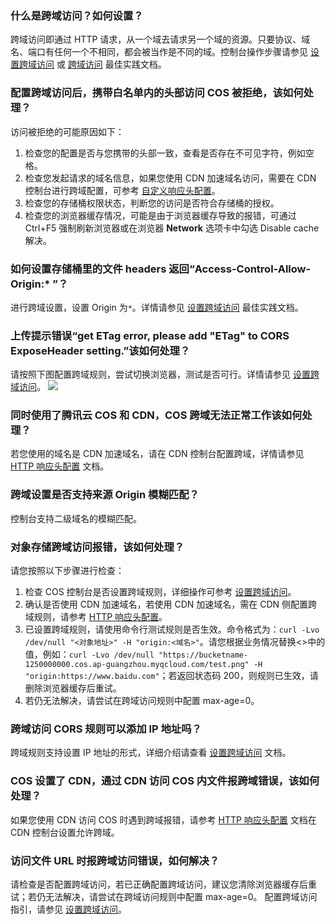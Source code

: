 ### 什么是跨域访问？如何设置？

跨域访问即通过 HTTP 请求，从一个域去请求另一个域的资源。只要协议、域名、端口有任何一个不相同，都会被当作是不同的域。控制台操作步骤请参见 [设置跨域访问](https://cloud.tencent.com/document/product/436/13318) 或 [跨域访问](https://cloud.tencent.com/document/product/436/11488) 最佳实践文档。

### 配置跨域访问后，携带白名单内的头部访问 COS 被拒绝，该如何处理？

访问被拒绝的可能原因如下：
1. 检查您的配置是否与您携带的头部一致，查看是否存在不可见字符，例如空格。
2. 检查您发起请求的域名信息，如果您使用 CDN 加速域名访问，需要在 CDN 控制台进行跨域配置，可参考 [自定义响应头配置](https://cloud.tencent.com/document/product/228/41737)。
3. 检查您的存储桶权限状态，判断您的访问是否符合存储桶的授权。
4. 检查您的浏览器缓存情况，可能是由于浏览器缓存导致的报错，可通过 Ctrl+F5 强制刷新浏览器或在浏览器 **Network** 选项卡中勾选 Disable cache 解决。


### 如何设置存储桶里的文件 headers 返回“Access-Control-Allow-Origin:* ”？

进行跨域设置，设置 Origin 为`*`。详情请参见 [设置跨域访问](https://cloud.tencent.com/document/product/436/11488) 最佳实践文档。

### 上传提示错误“get ETag error, please add "ETag" to CORS ExposeHeader setting.”该如何处理？

请按照下图配置跨域规则，尝试切换浏览器，测试是否可行。详情请参见 [设置跨域访问](https://cloud.tencent.com/document/product/436/11488)。
![](https://main.qcloudimg.com/raw/489ba5c2abee71caa34a58b8b6cb09db.png)

### 同时使用了腾讯云 COS 和 CDN，COS 跨域无法正常工作该如何处理？

若您使用的域名是 CDN 加速域名，请在 CDN 控制台配置跨域，详情请参见 [HTTP 响应头配置](https://cloud.tencent.com/document/product/228/41737) 文档。

### 跨域设置是否支持来源 Origin 模糊匹配？

控制台支持二级域名的模糊匹配。

### 对象存储跨域访问报错，该如何处理？

请您按照以下步骤进行检查：
1. 检查 COS 控制台是否设置跨域规则，详细操作可参考 [设置跨域访问](https://cloud.tencent.com/document/product/436/13318)。
2. 确认是否使用 CDN 加速域名，若使用 CDN 加速域名，需在 CDN 侧配置跨域规则，请参考 [HTTP 响应头配置](https://cloud.tencent.com/document/product/228/41737)。
3. 已设置跨域规则，请使用命令行测试规则是否生效。命令格式为：`curl -Lvo /dev/null "<对象地址>" -H "origin:<域名>"`。请您根据业务情况替换<>中的值，例如：`curl -Lvo /dev/null "https://bucketname-1250000000.cos.ap-guangzhou.myqcloud.com/test.png" -H "origin:https://www.baidu.com"`；若返回状态码 200，则规则已生效，请删除浏览器缓存后重试。
4. 若仍无法解决，请尝试在跨域访问规则中配置 max-age=0。

### 跨域访问 CORS 规则可以添加 IP 地址吗？
跨域规则支持设置 IP 地址的形式，详细介绍请查看 [设置跨域访问](https://cloud.tencent.com/document/product/436/13318) 文档。

### COS 设置了 CDN，通过 CDN 访问 COS 内文件报跨域错误，该如何处理？

如果您使用 CDN 访问 COS 时遇到跨域报错，请参考 [HTTP 响应头配置](https://cloud.tencent.com/document/product/228/41737) 文档在 CDN 控制台设置允许跨域。

### 访问文件 URL 时报跨域访问错误，如何解决？

请检查是否配置跨域访问，若已正确配置跨域访问，建议您清除浏览器缓存后重试；若仍无法解决，请尝试在跨域访问规则中配置 max-age=0。 配置跨域访问指引，请参见 [设置跨域访问](https://cloud.tencent.com/document/product/436/13318)。
